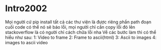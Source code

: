 # Intro2002
Mọi người cứ pip install tất cả các thư viện là được
riêng phần path đoạn cuối code có thể nó sẽ báo lỗi, mọi người chỉ cần copy lỗi đó lên stackoverflow là có người chỉ cách chữa lỗi nha
Về các bước làm thì có thể hiểu như sau:
1: Video to frame
2: Frame to ascii(html)
3: Ascii to images
4: images to ascii video

